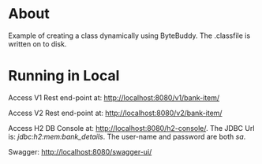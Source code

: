 # About

Example of creating a class dynamically using ByteBuddy. The .classfile is written on to disk.

# Running in Local

Access V1 Rest end-point at: <http://localhost:8080/v1/bank-item/>

Access V2 Rest end-point at: <http://localhost:8080/v2/bank-item/>

Access H2 DB Console at: <http://localhost:8080/h2-console/>. The JDBC Url is: *jdbc:h2:mem:bank_details*. The user-name and password are both *sa*.

Swagger: <http://localhost:8080/swagger-ui/>